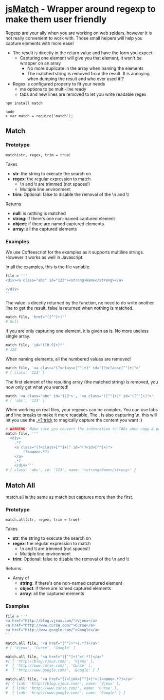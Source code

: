 [jsMatch](http://blog.vjeux.com/) - Wrapper around regexp to make them user friendly
================================

Regexp are your ally when you are working on web spiders, however it is not really convenient to work with. Those small helpers will help you capture elements with more ease!

* The result is directly in the return value and have the form you expect
  * Capturing one element will give you that element, it won't be wrapper on an array
	* No more duplicate in the array when naming the elements
	* The matched string is removed from the result. It is annoying when dumping the result and who ever used it!?
* Regex is configured properly to fit your needs
	* ms options to be multi-line ready
	* tabs and new lines are removed to let you write readable regex

```
npm install match

node
> var match = require('match');
```

Match
-----

### Prototype

	match(str, regex, trim = true)

Takes

* **str**: the string to execute the search on
* **regex**: the regular expression to match
	* \n and \t are trimmed (not spaces!)
	* Multiple line environment
* **trim**: Optional: false to disable the removal of the \n and \t

Returns

* **null**: is nothing is matched
* **string**: if there's one non-named captured element
* **object**: if there are named captured elements
* **array**: all the captured elements


### Examples
We use Coffeescript for the examples as it supports multiline strings. However it works as well in Javascript.

In all the examples, this is the file variable. 

```coffeescript
file = '''
<div><a class="abc" id="123"><strong>Name</strong></a>

</div>
'''
```

The value is directly returned by the function, no need to do write another line to get the result. false is returned when nothing is matched.

```coffeescript
match file, 'href="([^"]+)"'
# null
```

If you are only capturing one element, it is given as is. No more useless single array.

```coffeescript
match file, 'id="([0-9]+)"'
# 123
```

When naming elements, all the numbered values are removed!

```coffeescript
match file, '<a class="(?<class>[^"]+)" id="(?<class>[^"]+)">'
# { class: '123' }
```

The first element of the resulting array (the matched string) is removed, you now only get what you wanted!

```coffeescript
match '<a class="abc" id="123">', '<a class="([^"]+)" id="([^"]+)">'
# [ 'abc', '123' ]
```

When working on real files, your regexes can be complex. You can use tabs and line breaks to make it more readable.
The . is also capturing \n, this will let you use the [.*? trick](http://www.google.fr/search?q=regex+non+greedy) to magically capture the content you want :)

```coffeescript
# WARNING: Make sure you convert the indentation to TABs when copy & pasting the code!
match file, '''
  <div>
	.*?
	<a class="(?<class>[^"]+)" id="(?<id>[^"]+)">
		(?<name>.*?)
	</a>
	.*?
	</div>'''
# { class: 'abc', id: '123', name: '<strong>Name</strong>' }
```

Match All
---------

match.all is the same as match but captures more than the first.

### Prototype

	match.all(str, regex, trim = true)

Takes

* **str**: the string to execute the search on
* **regex**: the regular expression to match
	* \n and \t are trimmed (not spaces!)
	* Multiple line environment
* **trim**: Optional: false to disable the removal of the \n and \t

Returns

* Array of 
	* **string**: if there's one non-named captured element
	* **object**: if there are named captured elements
	* **array**: all the captured elements

### Examples

```coffeescript
file = '''
<a href="http://blog.vjeux.com/">Vjeux</a>
<a href="http://www.curse.com/">Curse</a>
<a href="http://www.google.com/">Google</a>
'''

match.all file, '<a href="[^"]+">(.*?)</a>'
# [ 'Vjeux', 'Curse', 'Google' ]

match.all file, '<a href="([^"]+)">(.*?)</a>'
#[ [ 'http://blog.vjeux.com/', 'Vjeux' ],
#  [ 'http://www.curse.com/', 'Curse' ],
#  [ 'http://www.google.com/', 'Google' ] ]

match.all file, '<a href="(?<link>[^"]+)">(?<name>.*?)</a>'
#[ { link: 'http://blog.vjeux.com/', name: 'Vjeux' },
#  { link: 'http://www.curse.com/', name: 'Curse' },
#  { link: 'http://www.google.com/', name: 'Google' } ]
```
